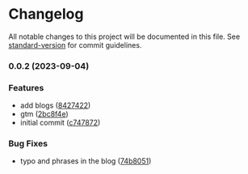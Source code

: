 # Changelog

All notable changes to this project will be documented in this file. See [standard-version](https://github.com/conventional-changelog/standard-version) for commit guidelines.

### 0.0.2 (2023-09-04)


### Features

* add blogs ([8427422](https://github.com/anwam/anuwong-com-v2/commit/842742227e5660f3177cc963c07060f80ee8054b))
* gtm ([2bc8f4e](https://github.com/anwam/anuwong-com-v2/commit/2bc8f4e934b77e9b48dd1b1f5ff98641d54f1a55))
* initial commit ([c747872](https://github.com/anwam/anuwong-com-v2/commit/c747872ced8fee1c9ffb7d8b8c0737ff8dd74174))


### Bug Fixes

* typo and phrases in the blog ([74b8051](https://github.com/anwam/anuwong-com-v2/commit/74b8051fd2c138a8e4dd468d49f352b636e885fb))
